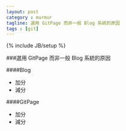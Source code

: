 ```yaml
---
layout: post
category : murmur
tagline: 選用 GitPage 而非一般 Blog 系統的原因
tags : [git]
---
```

{% include JB/setup %}

###選用 GitPage 而非一般 Blog 系統的原因

####Blog
* 加分
* 減分

####GitPage
* 加分
* 減分